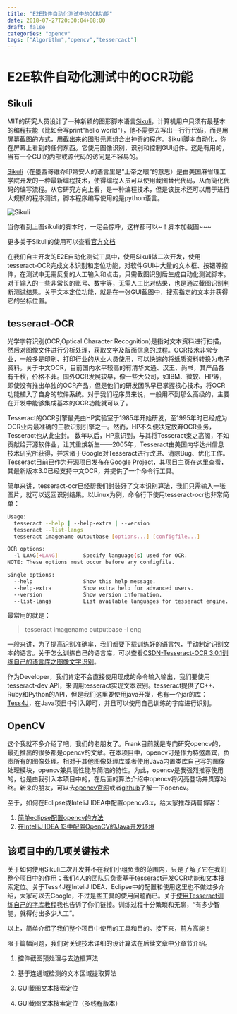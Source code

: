 ```yaml
---
title: "E2E软件自动化测试中的OCR功能"
date: 2018-07-27T20:30:04+08:00
draft: false
categories: "opencv"
tags: ["Algorithm","opencv","tessercact"]
---
```



# E2E软件自动化测试中的OCR功能

## Sikuli

MIT的研究人员设计了一种新颖的图形脚本语言[Sikuli][1]，计算机用户只须有最基本的编程技能（比如会写print"hello world"），他不需要去写出一行行代码，而是用屏幕截图的方式，用截出来的图形元素组合出神奇的程序。Sikuli脚本自动化，你在屏幕上看到的任何东西。它使用图像识别，识别和控制GUI组件。这是有用的，当有一个GUI的内部或源代码的访问是不容易的。

[Sikuli][1]（在墨西哥维乔印第安人的语言里是”上帝之眼”的意思）是由美国麻省理工学院开发的一种最新编程技术，使得编程人员可以使用截图替代代码，从而简化代码的编写流程。从它研究方向上看，是一种编程技术，但是该技术还可以用于进行大规模的程序测试，脚本程序编写使用的是python语言。

![Sikuli][2]

当你看到上图sikuli的脚本时，一定会惊呼，这样都可以~！脚本加截图~~~

更多关于Sikuli的使用可以查看[官方文档][3]

在我们自主开发的E2E自动化测试工具中，使用Sikuli做二次开发，使用tesseract-OCR完成文本识别和定位功能，对软件GUI中大量的文本框、按钮等控件，在测试中无需反复的人工输入和点击，只需截图识别后生成自动化测试脚本。对于输入的一些非常长的账号、数字等，无需人工比对结果，也是通过截图识别判断测试结果。关于文本定位功能，就是在一张GUI截图中，搜索指定的文本并获得它的坐标位置。

## tesseract-OCR

光学字符识别(OCR,Optical Character Recognition)是指对文本资料进行扫描，然后对图像文件进行分析处理，获取文字及版面信息的过程。OCR技术非常专业，一般多是印刷、打印行业的从业人员使用，可以快速的将纸质资料转换为电子资料。关于中文OCR，目前国内水平较高的有清华文通、汉王、尚书，其产品各有千秋，价格不菲。国外OCR发展较早，像一些大公司，如IBM、微软、HP等，即使没有推出单独的OCR产品，但是他们的研发团队早已掌握核心技术，将OCR功能植入了自身的软件系统。对于我们程序员来说，一般用不到那么高级的，主要在开发中能够集成基本的OCR功能就可以了。

Tesseract的OCR引擎最先由HP实验室于1985年开始研发，至1995年时已经成为OCR业内最准确的三款识别引擎之一。然而，HP不久便决定放弃OCR业务，Tesseract也从此尘封。
数年以后，HP意识到，与其将Tesseract束之高阁，不如贡献给开源软件业，让其重焕新生——2005年，Tesseract由美国内华达州信息技术研究所获得，并求诸于Google对Tesseract进行改进、消除Bug、优化工作。
Tesseract目前已作为开源项目发布在Google Project，其项目主页在[这里][4]查看，其最新版本3.0已经支持中文OCR，并提供了一个命令行工具。

简单来讲，tesseract-ocr已经帮我们封装好了文本识别算法，我们只需输入一张图片，就可以返回识别结果。以Linux为例，命令行下使用tesseract-ocr也非常简单：
```bash
Usage:
  tesseract --help | --help-extra | --version
  tesseract --list-langs
  tesseract imagename outputbase [options...] [configfile...]

OCR options:
  -l LANG[+LANG]        Specify language(s) used for OCR.
NOTE: These options must occur before any configfile.

Single options:
  --help                Show this help message.
  --help-extra          Show extra help for advanced users.
  --version             Show version information.
  --list-langs          List available languages for tesseract engine.
```
最常用的就是：

> tesseract imagename outputbase -l eng

一般来讲，为了提高识别准确率，我们都要下载训练好的语言包，手动制定识别文本的语言。关于怎么训练自己的语言库，可以查看[CSDN-Tesseract-OCR 3.0.1训练自己的语言库之图像文字识别][5]。

作为Developer，我们肯定不会直接使用现成的命令输入输出，我们要使用tesseract-dev API，来调用tesseract实现文本识别。tesseract提供了C++、Ruby和Python的API，但是我们这里要使用java开发，也有一个jar的库：[Tess4J][6]，在Java项目中引入即可，并且可以使用自己训练的字库进行识别。

## OpenCV

这个我就不多介绍了吧，我们的老朋友了。Frank目前就是专门研究opencv的，最近推出的很多都是opencv的文章。在本项目中，opencv可是作为特邀嘉宾，负责所有的图像处理。相对于其他图像处理库或者使用Java内置类库自己写的图像处理模块，opencv兼具高性能与简洁的特性。为此，opencv是我强烈推荐使用的，也是由我引入本项目中的，在后面的算法介绍中opencv将闪亮登场并贯穿始终。新来的朋友，可以去[opencv官网][7]或者[github][8]了解一下opencv。

至于，如何在Eclipse或InteliJ IDEA中配置opencv3.x，给大家推荐两篇博客：

1. [简单eclipse配置opencv的方法][9]
2. [在IntelliJ IDEA 13中配置OpenCV的Java开发环境][10]

## 该项目中的几项关键技术

关于如何使用Sikuli二次开发并不在我们小组负责的范围内，只是了解了它在我们整个项目中的作用；我们4人的团队只负责基于tesseract开发OCR功能和文本搜索定位。关于Tess4J在InteliJ IDEA、Eclipse中的配置和使用这里也不做过多介绍，大家可以去Google，不过是些工具的使用问题而已。关于[使用Tesseract训练自己的字库教程][5]我也告诉了你们链接。训练过程十分繁琐和无聊，“有多少智能，就得付出多少人工”。

以上，简单介绍了我们整个项目中使用的工具和目的。接下来，前方高能！

限于篇幅问题，我们对关键技术详细的设计算法在后续文章中分章节介绍。

1. 控件截图预处理与去边框算法

2. 基于连通域检测的文本区域提取算法

3. GUI截图文本搜索定位

4. GUI截图文本搜索定位（多线程版本）



[1]:https://de.wikipedia.org/wiki/Sikuli_(Software)
[2]:https://res.cloudinary.com/flhonker/image/upload/v1533435284/githubio/icbc/sikuli_use.jpg
[3]:http://sikulix-2014.readthedocs.io/en/latest/index.html
[4]:https://github.com/tesseract-ocr/tesseract
[5]:https://blog.csdn.net/m0epNwstYk4/article/details/78890681
[6]:http://tess4j.sourceforge.net/
[7]:https://opencv.org/
[8]:https://github.com/opencv
[9]:https://www.cnblogs.com/lyx2018/p/7071241.html
[10]:https://www.cnblogs.com/yezhang/p/4006134.html